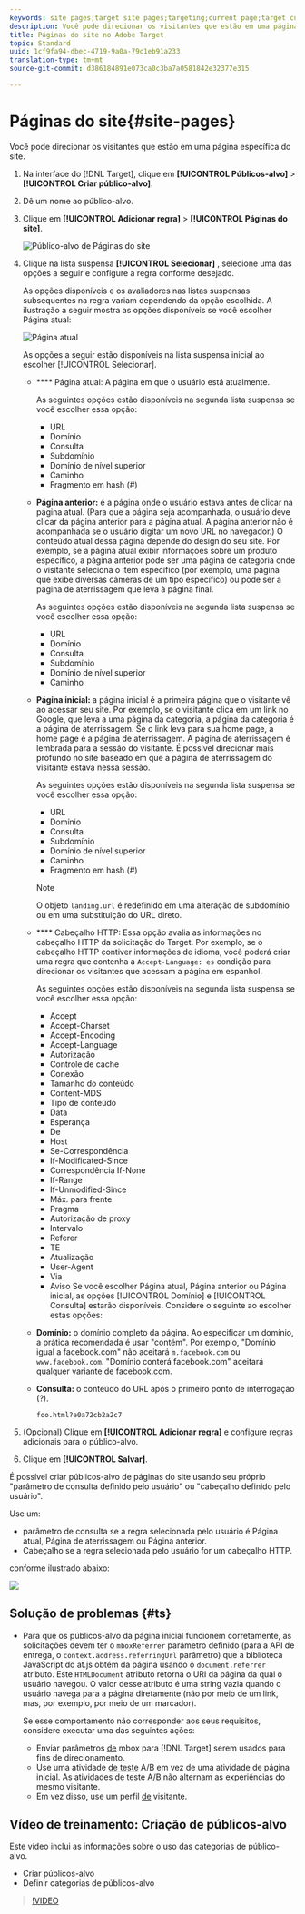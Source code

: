 ```yaml
---
keywords: site pages;target site pages;targeting;current page;target current page;previous page;target previous page;landing page;target landing page;http header
description: Você pode direcionar os visitantes que estão em uma página específica do site.
title: Páginas do site no Adobe Target
topic: Standard
uuid: 1cf9fa94-dbec-4719-9a0a-79c1eb91a233
translation-type: tm+mt
source-git-commit: d386184891e073ca0c3ba7a0581842e32377e315

---
```



# Páginas do site{#site-pages}

Você pode direcionar os visitantes que estão em uma página específica do site.

1. Na interface do [!DNL Target], clique em **[!UICONTROL Públicos-alvo]** &gt; **[!UICONTROL Criar público-alvo]**.
1. Dê um nome ao público-alvo.
1. Clique em **[!UICONTROL Adicionar regra]** &gt; **[!UICONTROL Páginas do site]**.

   ![Público-alvo de Páginas do site](assets/target_site_pages.png)

1. Clique na lista suspensa **[!UICONTROL Selecionar]** , selecione uma das opções a seguir e configure a regra conforme desejado.

   As opções disponíveis e os avaliadores nas listas suspensas subsequentes na regra variam dependendo da opção escolhida. A ilustração a seguir mostra as opções disponíveis se você escolher Página atual:

   ![Página atual](/help/c-target/c-audiences/c-target-rules/assets/current-page.png)

   As opções a seguir estão disponíveis na lista suspensa inicial ao escolher [!UICONTROL Selecionar].

   * **** Página atual: A página em que o usuário está atualmente.

      As seguintes opções estão disponíveis na segunda lista suspensa se você escolher essa opção:

      * URL
      * Domínio
      * Consulta
      * Subdomínio
      * Domínio de nível superior
      * Caminho
      * Fragmento em hash (#)
   * **Página anterior:** é a página onde o usuário estava antes de clicar na página atual. (Para que a página seja acompanhada, o usuário deve clicar da página anterior para a página atual. A página anterior não é acompanhada se o usuário digitar um novo URL no navegador.) O conteúdo atual dessa página depende do design do seu site. Por exemplo, se a página atual exibir informações sobre um produto específico, a página anterior pode ser uma página de categoria onde o visitante seleciona o item específico (por exemplo, uma página que exibe diversas câmeras de um tipo específico) ou pode ser a página de aterrissagem que leva à página final.

      As seguintes opções estão disponíveis na segunda lista suspensa se você escolher essa opção:

      * URL
      * Domínio
      * Consulta
      * Subdomínio
      * Domínio de nível superior
      * Caminho
   * **Página inicial:** a página inicial é a primeira página que o visitante vê ao acessar seu site. Por exemplo, se o visitante clica em um link no Google, que leva a uma página da categoria, a página da categoria é a página de aterrissagem. Se o link leva para sua home page, a home page é a página de aterrissagem. A página de aterrissagem é lembrada para a sessão do visitante. É possível direcionar mais profundo no site baseado em que a página de aterrissagem do visitante estava nessa sessão.

      As seguintes opções estão disponíveis na segunda lista suspensa se você escolher essa opção:

      * URL
      * Domínio
      * Consulta
      * Subdomínio
      * Domínio de nível superior
      * Caminho
      * Fragmento em hash (#)
      >[!NOTE]
      >
      >O objeto `landing.url` é redefinido em uma alteração de subdomínio ou em uma substituição do URL direto.

   * **** Cabeçalho HTTP: Essa opção avalia as informações no cabeçalho HTTP da solicitação do Target. Por exemplo, se o cabeçalho HTTP contiver informações de idioma, você poderá criar uma regra que contenha a `Accept-Language: es` condição para direcionar os visitantes que acessam a página em espanhol.

      As seguintes opções estão disponíveis na segunda lista suspensa se você escolher essa opção:

      * Accept
      * Accept-Charset
      * Accept-Encoding
      * Accept-Language
      * Autorização
      * Controle de cache
      * Conexão
      * Tamanho do conteúdo
      * Content-MDS
      * Tipo de conteúdo
      * Data
      * Esperança
      * De
      * Host
      * Se-Correspondência
      * If-Modificated-Since
      * Correspondência If-None
      * If-Range
      * If-Unmodified-Since
      * Máx. para frente
      * Pragma
      * Autorização de proxy
      * Intervalo
      * Referer
      * TE
      * Atualização
      * User-Agent
      * Via
      * Aviso
   Se você escolher Página atual, Página anterior ou Página inicial, as opções [!UICONTROL Domínio] e [!UICONTROL Consulta] estarão disponíveis. Considere o seguinte ao escolher estas opções:

   * **Domínio:** o domínio completo da página. Ao especificar um domínio, a prática recomendada é usar "contém". Por exemplo, "Domínio igual a facebook.com" não aceitará `m.facebook.com` ou `www.facebook.com`. "Domínio conterá facebook.com" aceitará qualquer variante de facebook.com.
   * **Consulta:** o conteúdo do URL após o primeiro ponto de interrogação (?).

      `foo.html?e0a72cb2a2c7`





1. (Opcional) Clique em **[!UICONTROL Adicionar regra]** e configure regras adicionais para o público-alvo.
1. Clique em **[!UICONTROL Salvar]**.

É possível criar públicos-alvo de páginas do site usando seu próprio "parâmetro de consulta definido pelo usuário" ou "cabeçalho definido pelo usuário".

Use um:

* parâmetro de consulta se a regra selecionada pelo usuário é Página atual, Página de aterrissagem ou Página anterior.
* Cabeçalho se a regra selecionada pelo usuário for um cabeçalho HTTP.

conforme ilustrado abaixo:

![](assets/site_pages.png)

## Solução de problemas {#ts}

* Para que os públicos-alvo da página inicial funcionem corretamente, as solicitações devem ter o `mboxReferrer` parâmetro definido (para a API de entrega, o `context.address.referringUrl` parâmetro) que a biblioteca JavaScript do at.js obtém da página usando o `document.referrer` atributo. Este `HTMLDocument` atributo retorna o URI da página da qual o usuário navegou. O valor desse atributo é uma string vazia quando o usuário navega para a página diretamente (não por meio de um link, mas, por exemplo, por meio de um marcador).

   Se esse comportamento não corresponder aos seus requisitos, considere executar uma das seguintes ações:

   * Enviar parâmetros [de](/help/c-implementing-target/c-implementing-target-for-client-side-web/t-mbox-download/c-understanding-global-mbox/pass-parameters-to-global-mbox.md) mbox para [!DNL Target] serem usados para fins de direcionamento.
   * Use uma atividade [de teste](/help/c-activities/t-test-ab/test-ab.md) A/B em vez de uma atividade de página inicial. As atividades de teste A/B não alternam as experiências do mesmo visitante.
   * Em vez disso, use um perfil [de](/help/c-target/c-audiences/c-target-rules/visitor-profile.md) visitante.

## Vídeo de treinamento: Criação de públicos-alvo

Este vídeo inclui as informações sobre o uso das categorias de público-alvo.

* Criar públicos-alvo
* Definir categorias de públicos-alvo

>[!VIDEO](https://video.tv.adobe.com/v/17392?captions=por_br)
